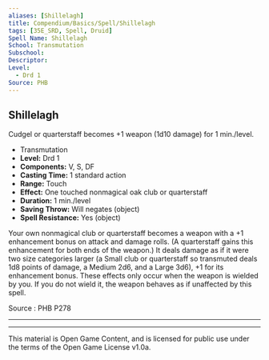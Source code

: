 ```yaml
---
aliases: [Shillelagh]
title: Compendium/Basics/Spell/Shillelagh
tags: [35E_SRD, Spell, Druid]
Spell Name: Shillelagh
School: Transmutation
Subschool: 
Descriptor: 
Level:
  - Drd 1
Source: PHB
---
```



## Shillelagh

Cudgel or quarterstaff becomes +1 weapon (1d10 damage) for 1 min./level.

*   Transmutation
*   **Level:** Drd 1
*   **Components:** V, S, DF
*   **Casting Time:** 1 standard action
*   **Range:** Touch
*   **Effect:** One touched nonmagical oak club or quarterstaff
*   **Duration:** 1 min./level
*   **Saving Throw:** Will negates (object)
*   **Spell Resistance:** Yes (object)

<p>Your own nonmagical club or quarterstaff becomes a weapon with a +1 enhancement bonus on attack and damage rolls. (A quarterstaff gains this enhancement for both ends of the weapon.) It deals damage as if it were two size categories larger (a Small club or quarterstaff so transmuted deals 1d8 points of damage, a Medium 2d6, and a Large 3d6), +1 for its enhancement bonus. These effects only occur when the weapon is wielded by you. If you do not wield it, the weapon behaves as if unaffected by this spell.</p>

Source : PHB P278

---

---

This material is Open Game Content, and is licensed for public use under
the terms of the Open Game License v1.0a.
